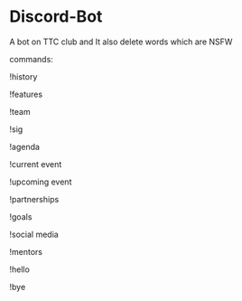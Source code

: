 # Discord-Bot
A bot on TTC club and It also delete words which are NSFW


commands:

!history

!features

!team

!sig

!agenda

!current event

!upcoming event

!partnerships

!goals

!social media

!mentors

!hello 

!bye

